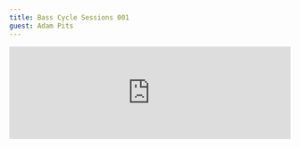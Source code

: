 ```yaml
---
title: Bass Cycle Sessions 001
guest: Adam Pits
---
```


<iframe width="100%" height="166" scrolling="no" frameborder="no" allow="autoplay" src="https://w.soundcloud.com/player/?url=https%3A//api.soundcloud.com/tracks/879031504&color=%23f11b1a&auto_play=false&hide_related=false&show_comments=true&show_user=true&show_reposts=false&show_teaser=false"></iframe>

